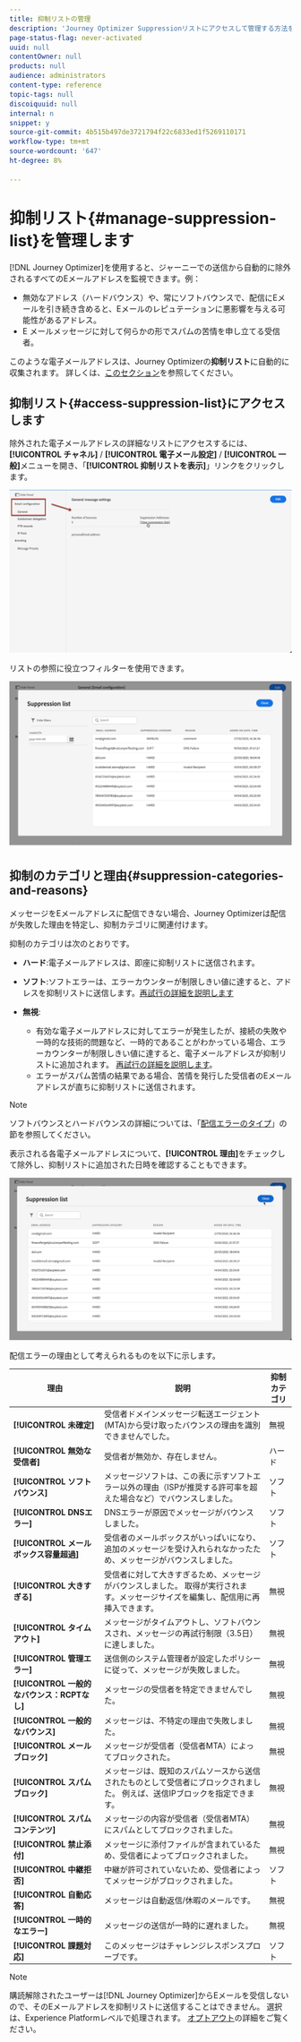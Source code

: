 ```yaml
---
title: 抑制リストの管理
description: 'Journey Optimizer Suppressionリストにアクセスして管理する方法を説明します '
page-status-flag: never-activated
uuid: null
contentOwner: null
products: null
audience: administrators
content-type: reference
topic-tags: null
discoiquuid: null
internal: n
snippet: y
source-git-commit: 4b515b497de3721794f22c6833ed1f5269110171
workflow-type: tm+mt
source-wordcount: '647'
ht-degree: 8%

---
```



# 抑制リスト{#manage-suppression-list}を管理します

[!DNL Journey Optimizer]を使用すると、ジャーニーでの送信から自動的に除外されるすべてのEメールアドレスを監視できます。例：

* 無効なアドレス（ハードバウンス）や、常にソフトバウンスで、配信にEメールを引き続き含めると、Eメールのレピュテーションに悪影響を与える可能性があるアドレス。
* E メールメッセージに対して何らかの形でスパムの苦情を申し立てる受信者。

<!--Profiles who unsubscribe from your sendings. Learn more on [opting-out](../consent.md). NOT TRUE as confirmed by eng.: "Subscribe and Unsubscribe are handled by the Consent/Subscription service. A user that opts out will not make it to the suppression list – we won’t send them emails."-->

このような電子メールアドレスは、Journey Optimizerの&#x200B;**抑制リスト**&#x200B;に自動的に収集されます。 詳しくは、[このセクション](../suppression-list.md)を参照してください。

## 抑制リスト{#access-suppression-list}にアクセスします

除外された電子メールアドレスの詳細なリストにアクセスするには、**[!UICONTROL チャネル]** / **[!UICONTROL 電子メール設定]** / **[!UICONTROL 一般]**&#x200B;メニューを開き、「**[!UICONTROL 抑制リストを表示]**」リンクをクリックします。

![](../assets/suppression-list-link.png)

リストの参照に役立つフィルターを使用できます。

![](../assets/suppression-list-filters.png)

<!--suppression date,  category and reason, but on staging, only creation date filter is available-->

<!--You can also download the list as a CSV file for analysis and reporting purpose. Won't be available.-->

## 抑制のカテゴリと理由{#suppression-categories-and-reasons}

メッセージをEメールアドレスに配信できない場合、Journey Optimizerは配信が失敗した理由を特定し、抑制カテゴリに関連付けます。

抑制のカテゴリは次のとおりです。

* **ハード**:電子メールアドレスは、即座に抑制リストに送信されます。

* **ソフト**:ソフトエラーは、エラーカウンターが制限しきい値に達すると、アドレスを抑制リストに送信します。[再試行の詳細を説明します](retries.md)

* **無視**:
   * 有効な電子メールアドレスに対してエラーが発生したが、接続の失敗や一時的な技術的問題など、一時的であることがわかっている場合、エラーカウンターが制限しきい値に達すると、電子メールアドレスが抑制リストに追加されます。 [再試行の詳細を説明します](retries.md)。
   * エラーがスパム苦情の結果である場合、苦情を発行した受信者のEメールアドレスが直ちに抑制リストに送信されます。

<!--**Manual**: You can also manually add an email address to the suppression list. => Manual category will be available when manually adding an address to the suppression list (via API)-->

>[!NOTE]
>
>ソフトバウンスとハードバウンスの詳細については、「[配信エラーのタイプ](../suppression-list.md#delivery-failures)」の節を参照してください。

表示される各電子メールアドレスについて、**[!UICONTROL 理由]**&#x200B;をチェックして除外し、抑制リストに追加された日時を確認することもできます。

![](../assets/suppression-list-temp.png)
<!--to replace with suppression-list.png when Manual category is available (through API)-->

配信エラーの理由として考えられるものを以下に示します。

| 理由 | 説明 | 抑制カテゴリ |
---------|----------|--------- |
| **[!UICONTROL 未確定]** | 受信者ドメインメッセージ転送エージェント(MTA)から受け取ったバウンスの理由を識別できませんでした。 | 無視 |
| **[!UICONTROL 無効な受信者]** | 受信者が無効か、存在しません。 | ハード |
| **[!UICONTROL ソフトバウンス]** | メッセージソフトは、この表に示すソフトエラー以外の理由（ISPが推奨する許可率を超えた場合など）でバウンスしました。 | ソフト |
| **[!UICONTROL DNSエラー]** | DNSエラーが原因でメッセージがバウンスしました。 | ソフト |
| **[!UICONTROL メールボックス容量超過]** | 受信者のメールボックスがいっぱいになり、追加のメッセージを受け入れられなかったため、メッセージがバウンスしました。 | ソフト |
| **[!UICONTROL 大きすぎる]** | 受信者に対して大きすぎるため、メッセージがバウンスしました。 [](retries.md) 取得が実行されます。メッセージサイズを編集し、配信用に再挿入できます。 | 無視 |
| **[!UICONTROL タイムアウト]** | メッセージがタイムアウトし、ソフトバウンスされ、メッセージの再試行制限（3.5日）に達しました。 | 無視 |
| **[!UICONTROL 管理エラー]** | 送信側のシステム管理者が設定したポリシーに従って、メッセージが失敗しました。<!--For example, if emails are blackholed at the global, domain or binding level using the "blackhole" directive, this bounce code is used.--> | 無視 |
| **[!UICONTROL 一般的なバウンス：RCPTなし]** | メッセージの受信者を特定できませんでした。 | 無視 |
| **[!UICONTROL 一般的なバウンス]** | メッセージは、不特定の理由で失敗しました。 | 無視 |
| **[!UICONTROL メールブロック]** | メッセージが受信者（受信者MTA）によってブロックされた。 | 無視 |
| **[!UICONTROL スパムブロック]** | メッセージは、既知のスパムソースから送信されたものとして受信者にブロックされました。 例えば、送信IPブロックを指定できます。 | 無視 |
| **[!UICONTROL スパムコンテンツ]** | メッセージの内容が受信者（受信者MTA）にスパムとしてブロックされました。 | 無視 |
| **[!UICONTROL 禁止添付]** | メッセージに添付ファイルが含まれているため、受信者によってブロックされました。 | 無視 |
| **[!UICONTROL 中継拒否]** | 中継が許可されていないため、受信者によってメッセージがブロックされました。 | ソフト |
| **[!UICONTROL 自動応答]** | メッセージは自動返信/休暇のメールです。 | 無視 |
| **[!UICONTROL 一時的なエラー]** | メッセージの送信が一時的に遅れました。 | 無視 |
| **[!UICONTROL 課題対応]** | このメッセージはチャレンジレスポンスプローブです。 | ソフト |

>[!NOTE]
>
>購読解除されたユーザーは[!DNL Journey Optimizer]からEメールを受信しないので、そのEメールアドレスを抑制リストに送信することはできません。 選択は、Experience Platformレベルで処理されます。 [オプトアウト](../consent.md)の詳細をご覧ください。

<!--
Removed from the table provided by SparkPost/Momentum:
| **[!UICONTROL Subscribe]** | The message is a subscribe request. | Ignored |
| **[!UICONTROL Unsubscribe]** | The message is an unsubscribe request. | Hard |
-->

<!--Note to add eventually: If a user is subscribed and [!DNL Journey Optimizer] fails to send emails to their subscribed email address, they will get added to the suppression list. (not sure it's possible to subscribe through AJO or need to find reference to Experience Platform doc?)-->


